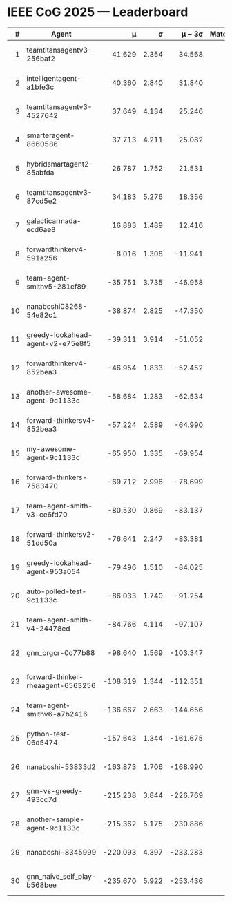 # IEEE CoG 2025 — Leaderboard

| # | Agent | μ | σ | μ − 3σ | Matches | Updated |
|---:|---|---:|---:|---:|---:|---|
| 1 | teamtitansagentv3-256baf2 | 41.629 | 2.354 | 34.568 | 340 | 2025-08-26 21:15 |
| 2 | intelligentagent-a1bfe3c | 40.360 | 2.840 | 31.840 | 401 | 2025-08-26 21:15 |
| 3 | teamtitansagentv3-4527642 | 37.649 | 4.134 | 25.246 | 300 | 2025-08-26 21:15 |
| 4 | smarteragent-8660586 | 37.713 | 4.211 | 25.082 | 333 | 2025-08-26 21:15 |
| 5 | hybridsmartagent2-85abfda | 26.787 | 1.752 | 21.531 | 179 | 2025-08-26 21:15 |
| 6 | teamtitansagentv3-87cd5e2 | 34.183 | 5.276 | 18.356 | 260 | 2025-08-26 21:15 |
| 7 | galacticarmada-ecd6ae8 | 16.883 | 1.489 | 12.416 | 400 | 2025-08-26 21:15 |
| 8 | forwardthinkerv4-591a256 | -8.016 | 1.308 | -11.941 | 374 | 2025-08-26 21:15 |
| 9 | team-agent-smithv5-281cf89 | -35.751 | 3.735 | -46.958 | 440 | 2025-08-26 21:15 |
| 10 | nanaboshi08268-54e82c1 | -38.874 | 2.825 | -47.350 | 300 | 2025-08-26 21:15 |
| 11 | greedy-lookahead-agent-v2-e75e8f5 | -39.311 | 3.914 | -51.052 | 300 | 2025-08-26 21:15 |
| 12 | forwardthinkerv4-852bea3 | -46.954 | 1.833 | -52.452 | 389 | 2025-08-26 21:15 |
| 13 | another-awesome-agent-9c1133c | -58.684 | 1.283 | -62.534 | 360 | 2025-08-26 21:15 |
| 14 | forward-thinkersv4-852bea3 | -57.224 | 2.589 | -64.990 | 334 | 2025-08-26 21:15 |
| 15 | my-awesome-agent-9c1133c | -65.950 | 1.335 | -69.954 | 460 | 2025-08-26 21:15 |
| 16 | forward-thinkers-7583470 | -69.712 | 2.996 | -78.699 | 400 | 2025-08-26 21:15 |
| 17 | team-agent-smith-v3-ce6fd70 | -80.530 | 0.869 | -83.137 | 380 | 2025-08-26 21:15 |
| 18 | forward-thinkersv2-51dd50a | -76.641 | 2.247 | -83.381 | 356 | 2025-08-26 21:15 |
| 19 | greedy-lookahead-agent-953a054 | -79.496 | 1.510 | -84.025 | 320 | 2025-08-26 21:15 |
| 20 | auto-polled-test-9c1133c | -86.033 | 1.740 | -91.254 | 300 | 2025-08-26 21:15 |
| 21 | team-agent-smith-v4-24478ed | -84.766 | 4.114 | -97.107 | 220 | 2025-08-26 21:15 |
| 22 | gnn_prgcr-0c77b88 | -98.640 | 1.569 | -103.347 | 340 | 2025-08-26 21:15 |
| 23 | forward-thinker-rheaagent-6563256 | -108.319 | 1.344 | -112.351 | 576 | 2025-08-26 21:15 |
| 24 | team-agent-smithv6-a7b2416 | -136.667 | 2.663 | -144.656 | 440 | 2025-08-26 21:15 |
| 25 | python-test-06d5474 | -157.643 | 1.344 | -161.675 | 320 | 2025-08-26 21:15 |
| 26 | nanaboshi-53833d2 | -163.873 | 1.706 | -168.990 | 400 | 2025-08-26 21:15 |
| 27 | gnn-vs-greedy-493cc7d | -215.238 | 3.844 | -226.769 | 320 | 2025-08-26 21:15 |
| 28 | another-sample-agent-9c1133c | -215.362 | 5.175 | -230.886 | 560 | 2025-08-26 21:15 |
| 29 | nanaboshi-8345999 | -220.093 | 4.397 | -233.283 | 460 | 2025-08-26 21:15 |
| 30 | gnn_naive_self_play-b568bee | -235.670 | 5.922 | -253.436 | 400 | 2025-08-26 21:15 |
